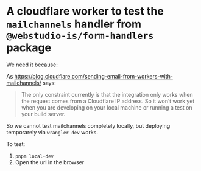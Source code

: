 # A cloudflare worker to test the `mailchannels` handler from `@webstudio-is/form-handlers` package

We need it because:

As https://blog.cloudflare.com/sending-email-from-workers-with-mailchannels/ says:

> The only constraint currently is that the integration only works when the request comes from a Cloudflare IP address. So it won’t work yet when you are developing on your local machine or running a test on your build server.

So we cannot test mailchannels completely locally, but deploying temporarely via `wrangler dev` works.

To test:

1. `pnpm local-dev`
2. Open the url in the browser
